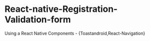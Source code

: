 # React-native-Registration-Validation-form
Using a React Native Components - {Toastandroid,React-Navigation}
